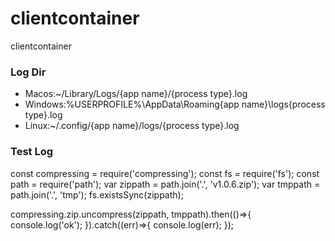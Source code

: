 # clientcontainer
clientcontainer
### Log Dir
* Macos:~/Library/Logs/{app name}/{process type}.log
* Windows:%USERPROFILE%\AppData\Roaming\{app name}\logs\{process type}.log
* Linux:~/.config/{app name}/logs/{process type}.log
### Test Log
const compressing = require('compressing');
const fs = require('fs');
const path = require('path');
var zippath = path.join('.', 'v1.0.6.zip');
var tmppath = path.join('.', 'tmp');
fs.existsSync(zippath);

compressing.zip.uncompress(zippath, tmppath).then(()=>{
		console.log('ok');
	}).catch((err)=>{
		console.log(err);
	});